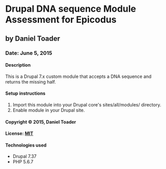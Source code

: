 # Drupal DNA sequence Module Assessment for Epicodus
## by Daniel Toader
### Date: June 5, 2015
#### Description
This is a Drupal 7.x custom module that accepts a DNA sequence and returns the missing half.

#### Setup instructions
1. Import this module into your Drupal core's sites/all/modules/ directory.
2. Enable module in your Drupal site.

#### Copyright © 2015, Daniel Toader  

#### License: [MIT](https://github.com/twbs/bootstrap/blob/master/LICENSE)

#### Technologies used
- Drupal 7.37
- PHP 5.6.7
